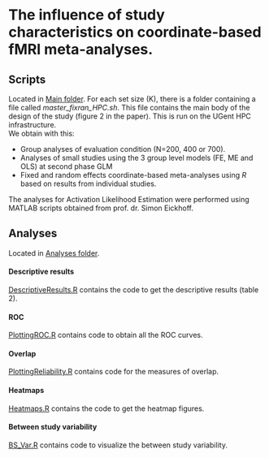 The influence of study characteristics on coordinate-based fMRI meta-analyses.
===========

## Scripts
Located in [Main folder](https://github.com/NeuroStat/PaperStudyCharCBMA/tree/master/Main). For each set size (K), there is a folder containing a file called *master_fixran_HPC.sh*. This file contains the main body of the design of the study (figure 2 in the paper).
This is run on the UGent HPC infrastructure.  
We obtain with this:
  - Group analyses of evaluation condition (N=200, 400 or 700).
  - Analyses of small studies using the 3 group level models (FE, ME and OLS) at second phase GLM
  - Fixed and random effects coordinate-based meta-analyses using *R* based on results from individual studies.

The analyses for Activation Likelihood Estimation were performed using MATLAB scripts obtained from prof. dr. Simon Eickhoff.


## Analyses
Located in [Analyses folder](https://github.com/NeuroStat/PaperStudyCharCBMA/tree/master/Analyses).
#### Descriptive results
[DescriptiveResults.R](https://github.com/NeuroStat/PaperStudyCharCBMA/blob/master/Analyses/DescriptiveResults.R) contains the code to get the descriptive results (table 2).
#### ROC
[PlottingROC.R](https://github.com/NeuroStat/PaperStudyCharCBMA/blob/master/Analyses/PlottingROC.R) contains code to obtain all the ROC curves.
#### Overlap
[PlottingReliability.R](https://github.com/NeuroStat/PaperStudyCharCBMA/blob/master/Analyses/PlottingReliability.R) contains code for the measures of overlap.
#### Heatmaps
[Heatmaps.R](https://github.com/NeuroStat/PaperStudyCharCBMA/blob/master/Analyses/Heatmaps.R) contains the code to get the heatmap figures.
#### Between study variability
[BS_Var.R](https://github.com/NeuroStat/PaperStudyCharCBMA/blob/master/Analyses/BS_var.R) contains code to visualize the between study variability.